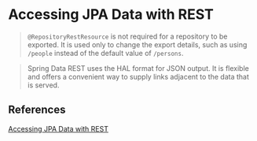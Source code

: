 # Accessing JPA Data with REST

> `@RepositoryRestResource` is not required for a repository to be
> exported. It is used only to change the export details, such as using
> `/people` instead of the default value of `/persons`.

> Spring Data REST uses the HAL format for JSON output. It is flexible
> and offers a convenient way to supply links adjacent to the data that
> is served.

## References

[Accessing JPA Data with REST][1]

[1]: https://spring.io/guides/gs/accessing-data-rest/#scratch